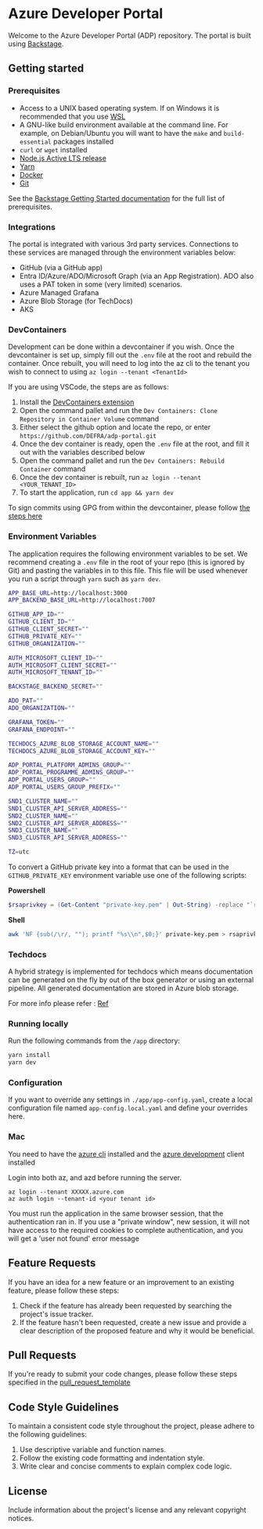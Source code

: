 # Azure Developer Portal

Welcome to the Azure Developer Portal (ADP) repository. The portal is built using [Backstage](https://backstage.io/).

## Getting started

### Prerequisites

- Access to a UNIX based operating system. If on Windows it is recommended that you use [WSL](https://learn.microsoft.com/en-us/windows/wsl/)
- A GNU-like build environment available at the command line. For example, on Debian/Ubuntu you will want to have the `make` and `build-essential` packages installed
- `curl` or `wget` installed
- [Node.js Active LTS release](https://nodejs.org/en/blog/release)
- [Yarn](https://classic.yarnpkg.com/en/docs/install#windows-stable)
- [Docker](https://docs.docker.com/engine/install/)
- [Git](https://github.com/git-guides/install-git)

See the [Backstage Getting Started documentation](https://backstage.io/docs/getting-started/#prerequisites) for the full list of prerequisites.

### Integrations

The portal is integrated with various 3rd party services. Connections to these services are managed through the environment variables below:

- GitHub (via a GitHub app)
- Entra ID/Azure/ADO/Microsoft Graph (via an App Registration). ADO also uses a PAT token in some (very limited) scenarios.
- Azure Managed Grafana
- Azure Blob Storage (for TechDocs)
- AKS

### DevContainers

Development can be done within a devcontainer if you wish. Once the devcontainer is set up, simply fill out the `.env` file at the root and rebuild the container. Once rebuilt, you will need to log into the az cli to the tenant you wish to connect to using `az login --tenant <TenantId>`

If you are using VSCode, the steps are as follows:

1. Install the [DevContainers extension](https://marketplace.visualstudio.com/items?itemName=ms-vscode-remote.remote-containers)
2. Open the command pallet and run the `Dev Containers: Clone Repository in Container Volume` command
3. Either select the github option and locate the repo, or enter `https://github.com/DEFRA/adp-portal.git`
4. Once the dev container is ready, open the `.env` file at the root, and fill it out with the variables described below
5. Open the command pallet and run the `Dev Containers: Rebuild Container` command
6. Once the dev container is rebuilt, run `az login --tenant <YOUR_TENANT_ID>`
7. To start the application, run `cd app && yarn dev`

To sign commits using GPG from within the devcontainer, please follow [the steps here](https://code.visualstudio.com/remote/advancedcontainers/sharing-git-credentials#_sharing-gpg-keys)

### Environment Variables

The application requires the following environment variables to be set. We recommend creating a `.env` file in the root of your repo (this is ignored by Git) and pasting the variables in to this file. This file will be used whenever you run a script through `yarn` such as `yarn dev`.

```sh
APP_BASE_URL=http://localhost:3000
APP_BACKEND_BASE_URL=http://localhost:7007

GITHUB_APP_ID=""
GITHUB_CLIENT_ID=""
GITHUB_CLIENT_SECRET=""
GITHUB_PRIVATE_KEY=""
GITHUB_ORGANIZATION=""

AUTH_MICROSOFT_CLIENT_ID=""
AUTH_MICROSOFT_CLIENT_SECRET=""
AUTH_MICROSOFT_TENANT_ID=""

BACKSTAGE_BACKEND_SECRET=""

ADO_PAT=""
ADO_ORGANIZATION=""

GRAFANA_TOKEN=""
GRAFANA_ENDPOINT=""

TECHDOCS_AZURE_BLOB_STORAGE_ACCOUNT_NAME=""
TECHDOCS_AZURE_BLOB_STORAGE_ACCOUNT_KEY=""

ADP_PORTAL_PLATFORM_ADMINS_GROUP=""
ADP_PORTAL_PROGRAMME_ADMINS_GROUP=""
ADP_PORTAL_USERS_GROUP=""
ADP_PORTAL_USERS_GROUP_PREFIX=""

SND1_CLUSTER_NAME=""
SND1_CLUSTER_API_SERVER_ADDRESS=""
SND2_CLUSTER_NAME=""
SND2_CLUSTER_API_SERVER_ADDRESS=""
SND3_CLUSTER_NAME=""
SND3_CLUSTER_API_SERVER_ADDRESS=""

TZ=utc
```

To convert a GitHub private key into a format that can be used in the `GITHUB_PRIVATE_KEY` environment variable use one of the following scripts:

**Powershell**

```powershell
$rsaprivkey = (Get-Content "private-key.pem" | Out-String) -replace "`r`n", "\n"
```

**Shell**

```sh
awk 'NF {sub(/\r/, ""); printf "%s\\n",$0;}' private-key.pem > rsaprivkey.txt
```

### Techdocs

A hybrid strategy is implemented for techdocs which means documentation can be generated on the fly by out of the box generator or using an external pipeline.
All generated documentation are stored in Azure blob storage.

For more info please refer : [Ref](./app/packages/backend/src/plugins/techdocs/Techdocs.md)

### Running locally

Run the following commands from the `/app` directory:

```sh
yarn install
yarn dev
```

### Configuration

If you want to override any settings in `./app/app-config.yaml`, create a local configuration file named `app-config.local.yaml` and define your overrides here.

### Mac

You need to have the [azure cli](https://learn.microsoft.com/en-us/cli/azure/install-azure-cli-macos) installed and the [azure development](https://learn.microsoft.com/en-us/azure/developer/azure-developer-cli/install-azd?tabs=winget-windows%2Cbrew-mac%2Cscript-linux&pivots=os-mac) client installed

Login into both az, and azd before running the server.

```shell
az login --tenant XXXXX.azure.com
az auth login --tenant-id <your tenant id>
```

You must run the application in the same browser session, that the authentication ran in. If you use a "private window", new session, it will not have access to the required cookies to complete authentication, and you will get a 'user not found' error message

## Feature Requests

If you have an idea for a new feature or an improvement to an existing feature, please follow these steps:

1. Check if the feature has already been requested by searching the project's issue tracker.
2. If the feature hasn't been requested, create a new issue and provide a clear description of the proposed feature and why it would be beneficial.

## Pull Requests

If you're ready to submit your code changes, please follow these steps specified in the [pull_request_template](../.github/pull_request_template.md)

## Code Style Guidelines

To maintain a consistent code style throughout the project, please adhere to the following guidelines:

1. Use descriptive variable and function names.
2. Follow the existing code formatting and indentation style.
3. Write clear and concise comments to explain complex code logic.

## License

Include information about the project's license and any relevant copyright notices.
